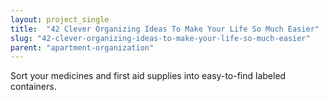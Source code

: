 ```yaml
---
layout: project_single
title:  "42 Clever Organizing Ideas To Make Your Life So Much Easier"
slug: "42-clever-organizing-ideas-to-make-your-life-so-much-easier"
parent: "apartment-organization"
---
```

Sort your medicines and first aid supplies into easy-to-find labeled containers.